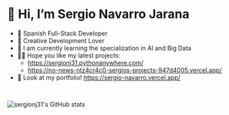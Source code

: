 # 👋 Hi, I’m Sergio Navarro Jarana
- 🔭 Spanish Full-Stack Developer
- 🎨 Creative Development Lover
- 🌱 I am currently learning the specialization in AI and Big Data
- 😶‍🌫️ Hope you like my latest projects:
   - https://sergionj31.pythonanywhere.com/
   - https://no-news-ntz4cr4c0-sergios-projects-947d4005.vercel.app/
- 🛜 Look at my portfolio! https://sergio-navarro.vercel.app/
<br>
<div>
   
   ![sergionj31's GitHub stats](https://github-readme-stats.vercel.app/api?username=sergionj31&show_icons=true&locale=es&theme=dark#gh-dark-mode-only)
   
</div>
<!---
sergionj31/sergionj31 is a ✨ special ✨ repository because its `README.md` (this file) appears on your GitHub profile.
You can click the Preview link to take a look at your changes.
--->
